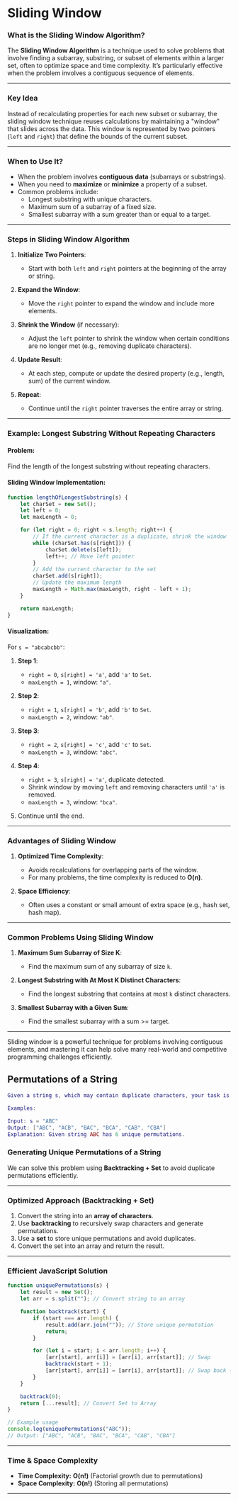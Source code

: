 # Sliding Window 
### **What is the Sliding Window Algorithm?**

The **Sliding Window Algorithm** is a technique used to solve problems that involve finding a subarray, substring, or subset of elements within a larger set, often to optimize space and time complexity. It’s particularly effective when the problem involves a contiguous sequence of elements.

---

### **Key Idea**

Instead of recalculating properties for each new subset or subarray, the sliding window technique reuses calculations by maintaining a "window" that slides across the data. This window is represented by two pointers (`left` and `right`) that define the bounds of the current subset.

---

### **When to Use It?**

- When the problem involves **contiguous data** (subarrays or substrings).
- When you need to **maximize** or **minimize** a property of a subset.
- Common problems include:
  - Longest substring with unique characters.
  - Maximum sum of a subarray of a fixed size.
  - Smallest subarray with a sum greater than or equal to a target.

---

### **Steps in Sliding Window Algorithm**

1. **Initialize Two Pointers**:
   - Start with both `left` and `right` pointers at the beginning of the array or string.

2. **Expand the Window**:
   - Move the `right` pointer to expand the window and include more elements.

3. **Shrink the Window** (if necessary):
   - Adjust the `left` pointer to shrink the window when certain conditions are no longer met (e.g., removing duplicate characters).

4. **Update Result**:
   - At each step, compute or update the desired property (e.g., length, sum) of the current window.

5. **Repeat**:
   - Continue until the `right` pointer traverses the entire array or string.

---

### **Example: Longest Substring Without Repeating Characters**

#### Problem:
Find the length of the longest substring without repeating characters.

#### Sliding Window Implementation:
```javascript
function lengthOfLongestSubstring(s) {
    let charSet = new Set();
    let left = 0;
    let maxLength = 0;

    for (let right = 0; right < s.length; right++) {
        // If the current character is a duplicate, shrink the window
        while (charSet.has(s[right])) {
            charSet.delete(s[left]);
            left++; // Move left pointer
        }
        // Add the current character to the set
        charSet.add(s[right]);
        // Update the maximum length
        maxLength = Math.max(maxLength, right - left + 1);
    }

    return maxLength;
}
```

#### Visualization:

For `s = "abcabcbb"`:

1. **Step 1**:
   - `right = 0`, `s[right] = 'a'`, add `'a'` to `Set`.
   - `maxLength = 1`, window: `"a"`.

2. **Step 2**:
   - `right = 1`, `s[right] = 'b'`, add `'b'` to `Set`.
   - `maxLength = 2`, window: `"ab"`.

3. **Step 3**:
   - `right = 2`, `s[right] = 'c'`, add `'c'` to `Set`.
   - `maxLength = 3`, window: `"abc"`.

4. **Step 4**:
   - `right = 3`, `s[right] = 'a'`, duplicate detected.
   - Shrink window by moving `left` and removing characters until `'a'` is removed.
   - `maxLength = 3`, window: `"bca"`.

5. Continue until the end.

---

### **Advantages of Sliding Window**

1. **Optimized Time Complexity**:
   - Avoids recalculations for overlapping parts of the window.
   - For many problems, the time complexity is reduced to **O(n)**.

2. **Space Efficiency**:
   - Often uses a constant or small amount of extra space (e.g., hash set, hash map).

---

### **Common Problems Using Sliding Window**

1. **Maximum Sum Subarray of Size K**:
   - Find the maximum sum of any subarray of size `k`.

2. **Longest Substring with At Most K Distinct Characters**:
   - Find the longest substring that contains at most `k` distinct characters.

3. **Smallest Subarray with a Given Sum**:
   - Find the smallest subarray with a sum >= target.

---

Sliding window is a powerful technique for problems involving contiguous elements, and mastering it can help solve many real-world and competitive programming challenges efficiently.


## Permutations of a String
```lua
Given a string s, which may contain duplicate characters, your task is to generate and return an array of all unique permutations of the string. You can return your answer in any order.

Examples:

Input: s = "ABC"
Output: ["ABC", "ACB", "BAC", "BCA", "CAB", "CBA"]
Explanation: Given string ABC has 6 unique permutations.
```
### **Generating Unique Permutations of a String**  

We can solve this problem using **Backtracking + Set** to avoid duplicate permutations efficiently.  

---

### **Optimized Approach (Backtracking + Set)**
1. Convert the string into an **array of characters**.
2. Use **backtracking** to recursively swap characters and generate permutations.
3. Use a **set** to store unique permutations and avoid duplicates.
4. Convert the set into an array and return the result.

---

### **Efficient JavaScript Solution**
```javascript
function uniquePermutations(s) {
    let result = new Set();
    let arr = s.split(""); // Convert string to an array

    function backtrack(start) {
        if (start === arr.length) {
            result.add(arr.join("")); // Store unique permutation
            return;
        }

        for (let i = start; i < arr.length; i++) {
            [arr[start], arr[i]] = [arr[i], arr[start]]; // Swap
            backtrack(start + 1);
            [arr[start], arr[i]] = [arr[i], arr[start]]; // Swap back (Backtrack)
        }
    }

    backtrack(0);
    return [...result]; // Convert Set to Array
}

// Example usage
console.log(uniquePermutations("ABC")); 
// Output: ["ABC", "ACB", "BAC", "BCA", "CAB", "CBA"]
```

---

### **Time & Space Complexity**
- **Time Complexity:** **O(n!)** (Factorial growth due to permutations)
- **Space Complexity:** **O(n!)** (Storing all permutations)

---